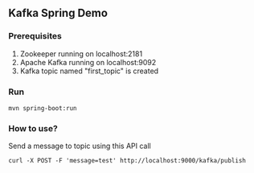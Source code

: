 ## Kafka Spring Demo

### Prerequisites
1. Zookeeper running on localhost:2181
2. Apache Kafka running on localhost:9092
3. Kafka topic named "first_topic" is created

### Run
```
mvn spring-boot:run
```

### How to use?

Send a message to topic using this API call
```
curl -X POST -F 'message=test' http://localhost:9000/kafka/publish
```


